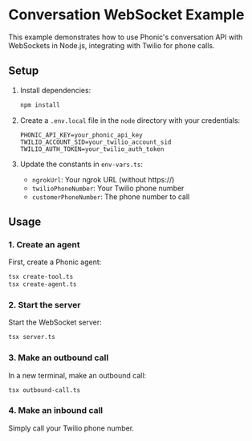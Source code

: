# Conversation WebSocket Example

This example demonstrates how to use Phonic's conversation API with WebSockets in Node.js, integrating with Twilio for phone calls.

## Setup

1. Install dependencies:
   ```bash
   npm install
   ```

2. Create a `.env.local` file in the `node` directory with your credentials:
   ```
   PHONIC_API_KEY=your_phonic_api_key
   TWILIO_ACCOUNT_SID=your_twilio_account_sid
   TWILIO_AUTH_TOKEN=your_twilio_auth_token
   ```

3. Update the constants in `env-vars.ts`:
   - `ngrokUrl`: Your ngrok URL (without https://)
   - `twilioPhoneNumber`: Your Twilio phone number
   - `customerPhoneNumber`: The phone number to call

## Usage

### 1. Create an agent

First, create a Phonic agent:

```bash
tsx create-tool.ts
tsx create-agent.ts
```

### 2. Start the server

Start the WebSocket server:

```bash
tsx server.ts
```

### 3. Make an outbound call

In a new terminal, make an outbound call:

```bash
tsx outbound-call.ts
```

### 4. Make an inbound call

Simply call your Twilio phone number.
